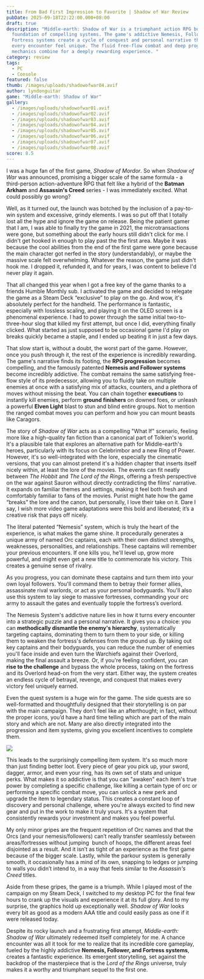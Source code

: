 ```yaml
---
title: From Bad First Impression to Favorite | Shadow of War Review
pubDate: 2025-09-18T22:22:00.000+08:00
draft: true
description: "Middle-earth: Shadow of War is a triumphant action RPG built on a
  foundation of compelling systems. The game's addictive Nemesis, Follower, and
  Fortress systems create a cycle of conquest and personal narrative that makes
  every encounter feel unique. The fluid free-flow combat and deep progression
  mechanics combine for a deeply rewarding experience. "
category: review
tags:
  - PC
  - Console
featured: false
thumb: /images/uploads/shadowofwar04.avif
author: lyndonguitar
game: "Middle-earth: Shadow of War"
gallery:
  - /images/uploads/shadowofwar01.avif
  - /images/uploads/shadowofwar02.avif
  - /images/uploads/shadowofwar03.avif
  - /images/uploads/shadowofwar04.avif
  - /images/uploads/shadowofwar05.avif
  - /images/uploads/shadowofwar06.avif
  - /images/uploads/shadowofwar07.avif
  - /images/uploads/shadowofwar08.avif
score: 8.5
---
```

I was a huge fan of the first game, *Shadow of Mordor*. So when *Shadow of War* was announced, promising a bigger scale of the same formula - a third-person action-adventure RPG that felt like a hybrid of the **Batman Arkham** and **Assassin's Creed** series - I was immediately excited. What could possibly go wrong?

Well, as it turned out, the launch was botched by the inclusion of a pay-to-win system and excessive, grindy elements. I was so put off that I totally lost all the hype and ignore the game on release. Being the patient gamer that I am, I was able to finally try the game in 2021, the microtransactions were gone, but something about the early hours still didn't click for me. I didn't get hooked in enough to play past the the first area. Maybe it was because the cool abilities from the end of the first game were gone because the main character got nerfed in the story (understandably), or maybe the massive scale felt overwhelming. Whatever the reason, the game just didn't hook me. I dropped it, refunded it, and for years, I was content to believe I'd never play it again.

That all changed this year when I got a free key of the game thanks to a friends Humble Monthly sub. I activated the game and decided to relegate the game as a Steam Deck “exclusive” to play on the go. And wow, it's absolutely perfect for the handheld. The performance is fantastic, especially with lossless scaling, and playing it on the OLED screen is a phenomenal experience. I had to power through the same initial two-to-three-hour slog that killed my first attempt, but once I did, everything finally clicked. What started as just supposed to be occasional game I'd play on breaks quickly became a staple, and I ended up beating it in just a few days.

That slow start is, without a doubt, the worst part of the game. However, once you push through it, the rest of the experience is incredibly rewarding. The game's narrative finds its footing, the **RPG progression** becomes compelling, and the famously patented **Nemesis and Follower systems** become incredibly addictive. The combat remains the same satisfying free-flow style of its predecessor, allowing you to fluidly take on multiple enemies at once with a satisfying mix of attacks, counters, and a plethora of moves without missing the beat. You can chain together **executions** to instantly kill enemies, perform **ground finishers** on downed foes, or unleash a powerful **Elven Light** blast to stun and blind entire groups. Not to mention the ranged combat moves you can perform and how you can mount beasts like Caragors.

The story of *Shadow of War* acts as a compelling "What If" scenario, feeling more like a high-quality fan fiction than a canonical part of Tolkien's world. It's a plausible tale that explores an alternative path for Middle-earth's heroes, particularly with its focus on Celebrimbor and a new Ring of Power. However, it's so well-integrated with the lore, especially the cinematic versions, that you can almost pretend it's a hidden chapter that inserts itself nicely within, at least the lore of the movies. The events can fit neatly between *The Hobbit* and *The Lord of the Rings*, offering a fresh perspective on the war against Sauron without directly contradicting the films' narrative. It expands on familiar themes and settings, making it feel both fresh and comfortably familiar to fans of the movies. Purist might hate how the game “breaks” the lore and the canon, but personally, I love their take on it. Dare I say, I wish more video game adaptations were this bold and liberated; it’s a creative risk that pays off nicely.

The literal patented “Nemesis” system, which is truly the heart of the experience, is what makes the game shine. It procedurally generates a unique army of named Orc captains, each with their own distinct strengths, weaknesses, personalities, and relationships. These captains will remember your previous encounters. If one kills you, he'll level up, grow more powerful, and might even get a new title to commemorate his victory. This creates a genuine sense of rivalry. 

As you progress, you can dominate these captains and turn them into your own loyal followers. You'll command them to betray their former allies, assassinate rival warlords, or act as your personal bodyguards. You'll also use this system to lay siege to massive fortresses, commanding your orc army to assault the gates and eventually topple the fortress’s overlord.

The Nemesis System's addictive nature lies in how it turns every encounter into a strategic puzzle and a personal narrative. It gives you a choice: you can **methodically dismantle the enemy's hierarchy**, systematically targeting captains, dominating them to turn them to your side, or killing them to weaken the fortress's defenses from the ground up. By taking out key captains and their bodyguards, you can reduce the number of enemies you'll face inside and even turn the Warchiefs against their Overlord, making the final assault a breeze. Or, if you're feeling confident, you can **rise to the challenge** and bypass the whole process, taking on the fortress and its Overlord head-on from the very start. Either way, the system creates an endless cycle of betrayal, revenge, and conquest that makes every victory feel uniquely earned. 

Even the quest system is a huge win for the game. The side quests are so well-formatted and thoughtfully designed that their storytelling is on par with the main campaign. They don’t feel like an afterthought; in fact, without the proper icons, you’d have a hard time telling which are part of the main story and which are not. Many are also directly integrated into the progression and item systems, giving you excellent incentives to complete them.

![](/images/uploads/shadowofwar08.avif)

This leads to the surprisingly compelling item system. It's so much more than just finding better loot. Every piece of gear you pick up, your sword, dagger, armor, and even your ring, has its own set of stats and unique perks. What makes it so addictive is that you can "awaken" each item's true power by completing a specific challenge, like killing a certain type of orc or performing a specific combat move, you can unlock a new perk and upgrade the item to legendary status. This creates a constant loop of discovery and personal challenge, where you're always excited to find new gear and put in the work to make it truly yours. It's a system that consistently rewards your investment and makes you feel powerful.

My only minor gripes are the frequent repetition of Orc names and that the Orcs (and your nemesis/followers) can’t really transfer seamlessly between areas/fortresses without jumping  bunch of hoops, the different areas feel disjointed as a result. And it isn’t as tight of an experience as the first game because of the bigger scale. Lastly, while the parkour system is generally smooth, it occasionally has a mind of its own, snapping to ledges or jumping to walls you didn’t intend to, in a way that feels similar to the *Assassin's Creed* titles.

Aside from these gripes, the game is a triumph. While I played most of the campaign on my Steam Deck, I switched to my desktop PC for the final few hours to crank up the visuals and experience it at its full glory. And to my surprise, the graphics hold up exceptionally well. *Shadow of War* looks every bit as good as a modern AAA title and could easily pass as one if it were released today.

Despite its rocky launch and a frustrating first attempt, *Middle-earth: Shadow of War* ultimately redeemed itself completely for me. A chance encounter was all it took for me to realize that its incredible core gameplay, fueled by the highly addictive **Nemesis, Follower, and Fortress systems**, creates a fantastic experience. Its emergent storytelling, set against the backdrop of the masterpiece that is the *Lord of the Rings* universe, truly makes it a worthy and triumphant sequel to the first one.
